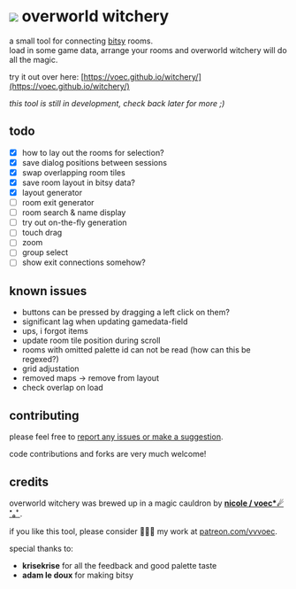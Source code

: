 # ![](https://voec.github.io/witchery/img/cat.gif) overworld witchery
a small tool for connecting [bitsy](https://ledoux.itch.io/bitsy) rooms.  
load in some game data, arrange your rooms and overworld witchery will do all the magic.

try it out over here: [https://voec.github.io/witchery/](https://voec.github.io/witchery/)

*this tool is still in development, check back later for more ;)*

## todo

- [x] how to lay out the rooms for selection?
- [x] save dialog positions between sessions
- [x] swap overlapping room tiles
- [x] save room layout in bitsy data?
- [x] layout generator
- [ ] room exit generator
- [ ] room search & name display
- [ ] try out on-the-fly generation
- [ ] touch drag
- [ ] zoom
- [ ] group select
- [ ] show exit connections somehow?

## known issues

* buttons can be pressed by dragging a left click on them?
* significant lag when updating gamedata-field
* ups, i forgot items
* update room tile position during scroll
* rooms with omitted palette id can not be read (how can this be regexed?)
* grid adjustation
* removed maps -> remove from layout
* check overlap on load

## contributing

please feel free to [report any issues or make a suggestion](https://github.com/voec/witchery/issues).

code contributions and forks are very much welcome!

## credits

overworld witchery was brewed up in a magic cauldron by **[nicole / voec*☄︎˟︎｡ﾟ](https://www.twitter.com/notbanachtarski)**.

if you like this tool, please consider 💸💸💸 my work at [patreon.com/vvvoec](https://www.patreon.com/vvvoec).

special thanks to:

* **krisekrise** for all the feedback and good palette taste
* **adam le doux** for making bitsy